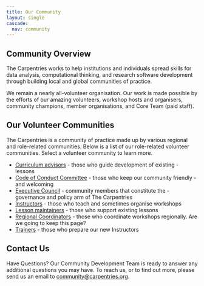 ```yaml
---
title: Our Community
layout: single
cascade:
  nav: community
---
```


## Community Overview

The Carpentries works to help institutions and individuals spread skills for data analysis, computational thinking, and research software development through building local and global communities of practice.

We remain a nearly all-volunteer organisation. Our work is made possible by the efforts of our amazing volunteers, workshop hosts and organisers, community champions, member organisations, and Core Team (paid staff).

## Our Volunteer Communities

The Carpentries is a community of practice made up by various regional and role-related communities. Below is a list of our role-related volunteer communities. Select a volunteer community to learn more.

- [Curriculum advisors](/community/curriculum_advisors/) - those who guide development of existing - lessons
- [Code of Conduct Committee](/community/coc_ctte) - those who keep our community friendly - and welcoming
- [Executive Council](/about-us/governance/) - community members that constitute the - governance and policy arm of The Carpentries
- [Instructors](/community/instructors) - those who teach and sometimes organise workshops
- [Lesson maintainers](/community/maintainers) - those who support existing lessons
- [Regional Coordinators](#) - those who coordinate workshops regionally.  Are we going to keep this page?
- [Trainers](/community/trainers) - those who prepare our new Instructors


## Contact Us

Have Questions? Our Community Development Team is ready to answer any additional questions you may have. To reach us, or to find out more, please send us an email to community@carpentries.org.